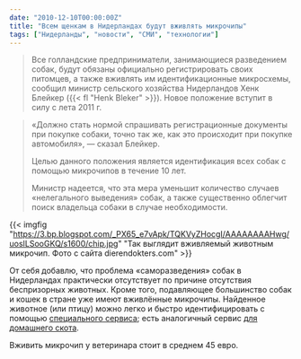 ```yaml
---
date: "2010-12-10T00:00:00Z"
title: "Всем щенкам в Нидерландах будут вживлять микрочипы"
tags: ["Нидерланды", "новости", "СМИ", "технологии"]
---
```


> Все голландские предприниматели, занимающиеся разведением собак, будут  обязаны официально регистрировать своих питомцев, а также вживлять им  идентификационные микросхемы, сообщил министр сельского хозяйства  Нидерландов Хенк Блейкер ({{< fl "Henk Bleker" >}}). Новое положение вступит в силу с  лета 2011 г.
>
<!--more-->
> «Должно стать нормой спрашивать регистрационные документы при покупке  собаки, точно так же, как это происходит при покупке автомобиля», —  сказал Блейкер.
>
> Целью данного положения является идентификация всех собак с помощью микрочипов в течение 10 лет.
>
> Министр надеется, что эта мера уменьшит количество случаев «нелегального  выведения» собак, а также существенно облегчит поиск владельца собаки в  случае необходимости.

{{< imgfig "https://3.bp.blogspot.com/_PX65_e7vApk/TQKVyZHocgI/AAAAAAAAHwg/uosILSooGKQ/s1600/chip.jpg" "Так выглядит вживляемый животным микрочип. Фото с сайта dierendokters.com" >}}

От себя добавлю, что проблема «саморазведения» собак в Нидерландах  практически отсутствует по причине отсутствия беспризорных животных.  Кроме того, подавляющее большинство собак и кошек в стране уже имеют  вживлённые микрочипы. Найденное животное (или птицу) можно легко и  быстро идентифицировать с помощью [специального сервиса](http://www.chipnummer.nl/); есть аналогичный сервис [для домашнего скота](http://www.pve.nl/).

Вживить микрочип у ветеринара стоит в среднем 45 евро.
